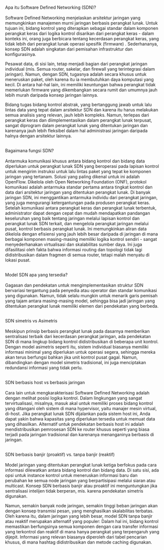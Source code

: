 <br>Apa itu Software Defined Networking (SDN)?<br/>
<br>Software Defined Networking menjelaskan arsitektur jaringan yang memungkinkan manajemen murni jaringan berbasis perangkat lunak. Untuk tujuan ini, bidang kontrol yang diterapkan sebagai standar dalam komponen perangkat keras dari logika kontrol disarikan dari perangkat keras - dalam konteks ini, orang juga berbicara tentang kecerdasan perangkat keras, yang tidak lebih dari perangkat lunak operasi spesifik (firmware) . Sederhananya, konsep SDN adalah singkatan dari pemisahan infrastruktur dan konfigurasinya.

Pesawat data, di sisi lain, tetap menjadi bagian dari perangkat jaringan individual (mis. Semua router, sakelar, dan firewall yang terintegrasi dalam jaringan). Namun, dengan SDN, tugasnya adalah secara khusus untuk meneruskan paket, oleh karena itu ia membutuhkan daya komputasi yang kecil. Di antara hal-hal lain, ini memiliki keuntungan bahwa perangkat tidak memerlukan firmware yang dikembangkan secara rumit dan umumnya jauh lebih murah daripada konsep jaringan lainnya.

Bidang tugas bidang kontrol abstrak, yang bertanggung jawab untuk lalu lintas data yang tepat dalam arsitektur SDN dan karena itu harus melakukan semua analisis yang relevan, jauh lebih kompleks. Namun, terlepas dari perangkat keras dan diimplementasikan dalam perangkat lunak terpusat, sangat diprogram dalam perangkat lunak yang ditentukan jaringan dan karenanya jauh lebih fleksibel dalam hal administrasi jaringan daripada halnya dengan arsitektur lainnya.<br/>

<br>Bagaimana fungsi SDN?<br/>
<br>Antarmuka komunikasi khusus antara bidang kontrol dan bidang data diperlukan untuk perangkat lunak SDN yang beroperasi pada lapisan kontrol untuk mengirim instruksi untuk lalu lintas paket yang tepat ke komponen jaringan yang tertanam. Solusi yang paling dikenal untuk ini adalah OpenFlow. Dikelola oleh Open Networking Foundation (ONF), protokol komunikasi adalah antarmuka standar pertama antara tingkat kontrol dan data dari arsitektur jaringan yang ditentukan perangkat lunak. Di banyak jaringan SDN, ini menggantikan antarmuka individu dari perangkat jaringan, yang juga mengurangi ketergantungan pada produsen perangkat keras.
Setelah komunikasi antara perangkat keras dan perangkat lunak terbentuk, administrator dapat dengan cepat dan mudah mendapatkan pandangan keseluruhan yang baik tentang jaringan melalui lapisan kontrol dan perangkat lunak SDN terkait, dan mengelola perangkat jaringan melalui pusat, kontrol berbasis perangkat lunak. Ini memungkinkan aliran data dikelola dengan efisiensi yang jauh lebih besar daripada di jaringan di mana berbagai komponen masing-masing memiliki logika kontrol sendiri - sangat menyederhanakan virtualisasi dan skalabilitas sumber daya. Ini juga difasilitasi oleh fakta bahwa informasi routing dan topologi tidak lagi didistribusikan dalam fragmen di semua router, tetapi malah menyatu di lokasi pusat.<br/>

<br>Model SDN apa yang tersedia?<br/>
<br>Gagasan dan pendekatan untuk mengimplementasikan struktur SDN bervariasi tergantung pada penyedia atau operator dan standar komunikasi yang digunakan. Namun, tidak selalu mungkin untuk menarik garis pemisah yang tajam antara masing-masing model, sehingga bisa jadi jaringan yang ditentukan perangkat lunak memiliki elemen dari pendekatan yang berbeda.<br/>

<br>SDN simetris vs Asimetris<br/>
<br>Meskipun prinsip berbasis perangkat lunak pada dasarnya memberikan sentralisasi terbaik dari kecerdasan perangkat jaringan, ada pendekatan SDN di mana lingkup bidang kontrol didistribusikan di beberapa unit kontrol. Dengan model asimetris seperti itu, sistem individual biasanya memiliki informasi minimal yang diperlukan untuk operasi segera, sehingga mereka akan terus berfungsi bahkan jika unit kontrol pusat gagal. Namun, dibandingkan dengan model simetris tradisional, ini juga menciptakan redundansi informasi yang tidak perlu.<br/>

<br>SDN berbasis host vs berbasis jaringan<br/>
<br>Cara lain untuk mengkarakterisasi Software Defined Networking adalah dengan melihat posisi logika kontrol. Dalam lingkungan yang sangat tervirtualisasi, misalnya, masuk akal untuk memiliki proses bidang kontrol yang ditangani oleh sistem di mana hypervisor, yaitu manajer mesin virtual, di-host. Jika perangkat lunak SDN dijalankan pada sistem host ini, Anda dapat yakin bahwa kapasitas yang diperlukan tersedia untuk memuat data yang dihasilkan. Alternatif untuk pendekatan berbasis host ini adalah mendistribusikan pemrosesan SDN ke router khusus seperti yang biasa terjadi pada jaringan tradisional dan karenanya menanganinya berbasis di jaringan.<br/>

<br>SDN berbasis banjir (proaktif) vs. tanpa banjir (reaktif)<br/>
<br>Model jaringan yang ditentukan perangkat lunak ketiga berfokus pada cara informasi dilewatkan antara bidang kontrol dan bidang data. Di satu sisi, ada opsi untuk instance kontrol untuk meneruskan informasi baru dan perubahan ke semua node jaringan yang berpartisipasi melalui siaran atau multicast. Konsep SDN berbasis banjir atau proaktif ini menguntungkan jika sentralisasi intelijen tidak berperan, mis. karena pendekatan simetris digunakan.

Namun, semakin banyak node jaringan, semakin tinggi beban jaringan akan dengan konsep transmisi pesan, yang menghasilkan skalabilitas terbatas. Oleh karena itu, dalam jaringan yang lebih besar, model SDN tanpa banjir atau reaktif merupakan alternatif yang populer: Dalam hal ini, bidang kontrol memastikan berfungsinya semua komponen dengan cara transfer informasi yang terkontrol dan reaktif di mana hanya perangkat yang terpengaruh yang dijepit. Informasi yang relevan biasanya diperoleh dari tabel pencarian khusus, di mana hashtag didistribusikan dan metode caching digunakan.<br/>
